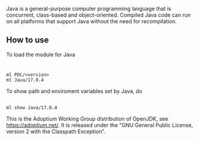 Java is a general-purpose computer programming language that is concurrent, class-based and object-oriented. Compiled Java code can run on all platforms that support Java without the need for recompilation.

## How to use

To load the module for Java

# 

```
ml PDC/<version>
ml Java/17.0.4
```
To show path and enviroment variables set by Java, do

## 

```
ml show Java/17.0.4
```
This is the Adoptium Working Group distribution of OpenJDK, see https://adoptium.net/. It is released under the "GNU General Public License, version 2 with the Classpath Exception".
